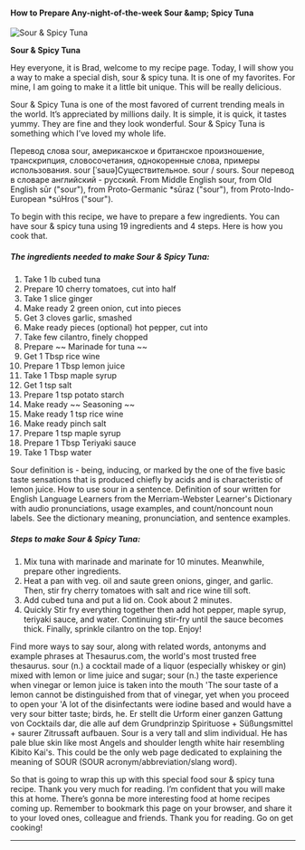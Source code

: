             

#### How to Prepare Any-night-of-the-week Sour &amp;amp; Spicy Tuna

![Sour &amp; Spicy Tuna](https://img-global.cpcdn.com/recipes/10f392eb171c2ca9/751x532cq70/sour-spicy-tuna-recipe-main-photo.jpg)

**Sour &amp; Spicy Tuna**

Hey everyone, it is Brad, welcome to my recipe page. Today, I will show you a way to make a special dish, sour & spicy tuna. It is one of my favorites. For mine, I am going to make it a little bit unique. This will be really delicious.

Sour & Spicy Tuna is one of the most favored of current trending meals in the world. It’s appreciated by millions daily. It is simple, it is quick, it tastes yummy. They are fine and they look wonderful. Sour & Spicy Tuna is something which I’ve loved my whole life.

Перевод слова sour, американское и британское произношение, транскрипция, словосочетания, однокоренные слова, примеры использования. sour \[ˈsauə\]Существительное. sour / sours. Sour перевод в словаре английский - русский. From Middle English sour, from Old English sūr ("sour"), from Proto-Germanic \*sūraz ("sour"), from Proto-Indo-European \*súHros ("sour").

To begin with this recipe, we have to prepare a few ingredients. You can have sour & spicy tuna using 19 ingredients and 4 steps. Here is how you cook that.

##### The ingredients needed to make Sour & Spicy Tuna:

1.  Take 1 lb cubed tuna
2.  Prepare 10 cherry tomatoes, cut into half
3.  Take 1 slice ginger
4.  Make ready 2 green onion, cut into pieces
5.  Get 3 cloves garlic, smashed
6.  Make ready pieces (optional) hot pepper, cut into
7.  Take few cilantro, finely chopped
8.  Prepare ~~ Marinade for tuna ~~
9.  Get 1 Tbsp rice wine
10.  Prepare 1 Tbsp lemon juice
11.  Take 1 Tbsp maple syrup
12.  Get 1 tsp salt
13.  Prepare 1 tsp potato starch
14.  Make ready ~~ Seasoning ~~
15.  Make ready 1 tsp rice wine
16.  Make ready pinch salt
17.  Prepare 1 tsp maple syrup
18.  Prepare 1 Tbsp Teriyaki sauce
19.  Take 1 Tbsp water

Sour definition is - being, inducing, or marked by the one of the five basic taste sensations that is produced chiefly by acids and is characteristic of lemon juice. How to use sour in a sentence. Definition of sour written for English Language Learners from the Merriam-Webster Learner's Dictionary with audio pronunciations, usage examples, and count/noncount noun labels. See the dictionary meaning, pronunciation, and sentence examples.

##### Steps to make Sour & Spicy Tuna:

1.  Mix tuna with marinade and marinate for 10 minutes. Meanwhile, prepare other ingredients.
2.  Heat a pan with veg. oil and saute green onions, ginger, and garlic. Then, stir fry cherry tomatoes with salt and rice wine till soft.
3.  Add cubed tuna and put a lid on. Cook about 2 minutes.
4.  Quickly Stir fry everything together then add hot pepper, maple syrup, teriyaki sauce, and water. Continuing stir-fry until the sauce becomes thick. Finally, sprinkle cilantro on the top. Enjoy!

Find more ways to say sour, along with related words, antonyms and example phrases at Thesaurus.com, the world's most trusted free thesaurus. sour (n.) a cocktail made of a liquor (especially whiskey or gin) mixed with lemon or lime juice and sugar; sour (n.) the taste experience when vinegar or lemon juice is taken into the mouth 'The sour taste of a lemon cannot be distinguished from that of vinegar, yet when you proceed to open your 'A lot of the disinfectants were iodine based and would have a very sour bitter taste; birds, he. Er stellt die Urform einer ganzen Gattung von Cocktails dar, die alle auf dem Grundprinzip Spirituose + Süßungsmittel + saurer Zitrussaft aufbauen. Sour is a very tall and slim individual. He has pale blue skin like most Angels and shoulder length white hair resembling Kibito Kai's. This could be the only web page dedicated to explaining the meaning of SOUR (SOUR acronym/abbreviation/slang word).

So that is going to wrap this up with this special food sour & spicy tuna recipe. Thank you very much for reading. I’m confident that you will make this at home. There’s gonna be more interesting food at home recipes coming up. Remember to bookmark this page on your browser, and share it to your loved ones, colleague and friends. Thank you for reading. Go on get cooking!

* * *